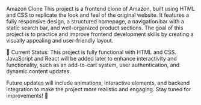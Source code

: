 Amazon Clone
This project is a frontend clone of Amazon, built using HTML and CSS to replicate the look and feel of the original website. It features a fully responsive design, a structured homepage, a navigation bar with a static search bar, and well-organized product sections. The goal of this project is to practice and improve frontend development skills by creating a visually appealing and user-friendly layout.

🚀 Current Status: This project is fully functional with HTML and CSS. JavaScript and React will be added later to enhance interactivity and functionality, such as an add-to-cart system, user authentication, and dynamic content updates.

Future updates will include animations, interactive elements, and backend integration to make the project more realistic and engaging. Stay tuned for improvements! 🎯

